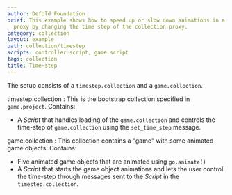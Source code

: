 ```yaml
---
author: Defold Foundation
brief: This example shows how to speed up or slow down animations in a collection
  proxy by changing the time step of the collection proxy.
category: collection
layout: example
path: collection/timestep
scripts: controller.script, game.script
tags: collection
title: Time-step
---
```


The setup consists of a `timestep.collection` and a `game.collection`.

timestep.collection
: This is the bootstrap collection specified in `game.project`. Contains:
  - A *Script* that handles loading of the `game.collection` and controls the time-step of `game.collection` using the `set_time_step` message.

game.collection
: This collection contains a "game" with some animated game objects. Contains:
  - Five animated game objects that are animated using `go.animate()`
  - A *Script* that starts the game object animations and lets the user control the time-step through messages sent to the *Script* in the `timestep.collection`.